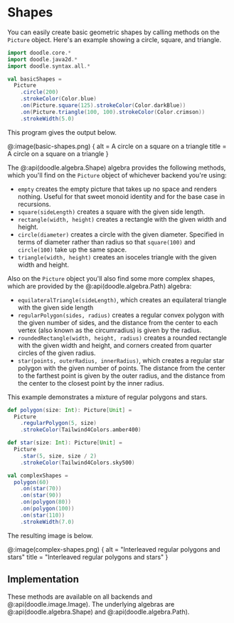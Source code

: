 # Shapes

You can easily create basic geometric shapes by calling methods on the `Picture` object. Here's an example showing a circle, square, and triangle.

```scala mdoc:silent
import doodle.core.*
import doodle.java2d.*
import doodle.syntax.all.*

val basicShapes =
  Picture
    .circle(200)
    .strokeColor(Color.blue)
    .on(Picture.square(125).strokeColor(Color.darkBlue))
    .on(Picture.triangle(100, 100).strokeColor(Color.crimson))
    .strokeWidth(5.0)
```

This program gives the output below.

@:image(basic-shapes.png) {
  alt = A circle on a square on a triangle
  title = A circle on a square on a triangle
}

The @:api(doodle.algebra.Shape) algebra provides the following methods, which you'll find on the `Picture` object of whichever backend you're using:

* `empty` creates the empty picture that takes up no space and renders nothing. Useful for that sweet monoid identity and for the base case in recursions.
* `square(sideLength)` creates a square with the given side length.
* `rectangle(width, height)` creates a rectangle with the given width and height.
* `circle(diameter)` creates a circle with the given diameter. Specified in terms of diameter rather than radius so that `square(100)` and `circle(100)` take up the same space.
* `triangle(width, height)` creates an isoceles triangle with the given width and height.


Also on the `Picture` object you'll also find some more complex shapes, which are provided by the @:api(doodle.algebra.Path) algebra:

* `equilateralTriangle(sideLength)`, which creates an equilateral triangle with the given side length
* `regularPolygon(sides, radius)` creates a regular convex polygon with the given number of sides, and the distance from the center to each vertex (also known as the circumradius) is given by the radius.
* `roundedRectangle(width, height, radius)` creates a rounded rectangle with the given width and height, and corners created from quarter circles of the given radius.
* `star(points, outerRadius, innerRadius)`, which creates a regular star polygon with the given number of points. The distance from the center to the farthest point is given by the outer radius, and the distance from the center to the closest point by the inner radius.

This example demonstrates a mixture of regular polygons and stars.

```scala mdoc:silent
def polygon(size: Int): Picture[Unit] =
  Picture
    .regularPolygon(5, size)
    .strokeColor(Tailwind4Colors.amber400)

def star(size: Int): Picture[Unit] =
  Picture
    .star(5, size, size / 2)
    .strokeColor(Tailwind4Colors.sky500)

val complexShapes =
  polygon(60)
    .on(star(70))
    .on(star(90))
    .on(polygon(80))
    .on(polygon(100))
    .on(star(110))
    .strokeWidth(7.0)
```

The resulting image is below.

@:image(complex-shapes.png) {
 alt = "Interleaved regular polygons and stars"
 title = "Interleaved regular polygons and stars"
}


## Implementation

These methods are available on all backends and @:api(doodle.image.Image). The underlying algebras are @:api(doodle.algebra.Shape) and @:api(doodle.algebra.Path).
